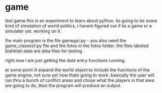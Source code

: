 # game
test game
this is an experiment to learn about python. its going to be some kind of simulation  of world politics, i havent figured out if its a game or a simulater yet.
working on it

the main program is the file gamegui.py - you also need the game_classes1.py file and the fotos in the fotos folder. the files labeled blahblah.data are data files for testing.

right now i am just getting the data entry functions running.

at some point ill  expand the world object to include the functions of the game engine, not sure yet how thats going to work.
basically the user will run thru a bunch of conflict areas and chose what the players in that area are going to do, then the program will produce an output.


